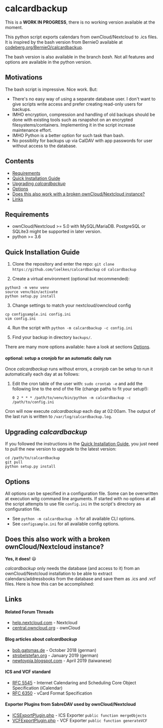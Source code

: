 # calcardbackup

This is a **WORK IN PROGRESS**, there is no working version available at the moment.

This python script exports calendars from ownCloud/Nextcloud to .ics files. It is inspired by the bash version from BernieO available at [codeberg.org/BernieO/calcardbackup](https://codeberg.org/BernieO/calcardbackup).

The bash version is also available in the branch *bash*. Not all features and options are available in the python version.

## Motivations
The bash script is impressive. Nice work. But:
- There's no easy way of using a separate database user. I don't want to give scripts write access and prefer creating read-only users for backups.
- IMHO encryption, compression and handling of old backups should be done with existing tools such as rsnapshot on an encrypted filesystems/containers. Implementing it in the script increase maintenance effort.
- IMHO Python is a better option for such task than bash.
- No possiblity for backups up via CalDAV with app passwords for user without access to the database.

## Contents
- [Requirements](#requirements)
- [Quick Installation Guide](#quick-installation-guide)
- [Upgrading *calcardbackup*](#upgrading-calcardbackup)
- [Options](#options)
- [Does this also work with a broken ownCloud/Nextcloud instance?](#does-this-also-work-with-a-broken-owncloud-nextcloud-instance)
- [Links](#links)

## Requirements

- ownCloud/Nextcloud >= 5.0 with MySQL/MariaDB. PostgreSQL or SQLite3 might be supported in later version.
- python >=  3.6

## Quick Installation Guide

1. Clone the repository and enter the repo:
`git clone https://github.com/loelkes/calcardbackup`
`cd calcardbackup`

2. Create a virtual environment (optional but recommended):
```
python3 -m venv venv
source venv/bin/activate
python setup.py install
```

3. Change settings to match your nextcloud/owncloud config
```
cp configsample.ini config.ini
vim config.ini
```

4. Run the script with `python -m calcardbackup -c config.ini`

5. Find your backup in directory `backups/`.

There are many more options available: have a look at sections [Options](#options).

#### optional: setup a cronjob for an automatic daily run

Once *calcardbackup* runs without errors, a cronjob can be setup to run it automatically each day at as follows:

1. Edit the cron table of the user with:
   `sudo crontab -e`
   and add the following line to the end of the file (change paths to fit your setup!):
   ```
   0 2 * * * /path/to/venv/bin/python -m calcardbackup -c /path/to/config.ini
   ```

Cron will now execute *calcardbackup* each day at 02:00am.
The output of the last run is written to `/var/log/calcardbackup.log`.

## Upgrading *calcardbackup*

If you followed the instructions in the [Quick Installation Guide](#quick-installation-guide), you just need to pull the new version to upgrade to the latest version:
```
cd /path/to/calcardbackup
git pull
python setup.py install
```

## Options

All options can be specified in a configuration file. Some can be overwritten at execution witg command line arguments. If started with no options at all the script attempts to use file `config.ini` in the script's directory as configuration file.

* See `python -m calcardbackup -h` for all available CLI options.
* See `configsample.ini` for all available config options.

## Does this also work with a broken ownCloud/Nextcloud instance?

__Yes, it does!__ :smiley:

*calcardbackup* only needs the database (and access to it) from an ownCloud/Nextcloud installation to be able to extract calendars/addressbooks from the database and save them as .ics and .vcf files.
Here is how this can be accomplished:

## Links

#### Related Forum Threads
- [help.nextcloud.com](https://help.nextcloud.com/t/calcardbackup-bash-script-to-backup-nextcloud-calendars-and-addressbooks-as-ics-vcf-files/11978) - Nextcloud
- [central.owncloud.org](https://central.owncloud.org/t/calcardbackup-bash-script-to-backup-owncloud-calendars-and-addressbooks-as-ics-vcf-files/7340) - ownCloud

#### Blog articles about *calcardbackup*
- [bob.gatsmas.de](https://bob.gatsmas.de/articles/calcardbackup-jetzt-erst-recht) - October 2018 (german)
- [strobelstefan.org](https://strobelstefan.org/?p=6094) - January 2019 (german)
- [newtoypia.blogspot.com](https://newtoypia.blogspot.com/2019/04/nextcloud.html) - April 2019 (taiwanese)

#### ICS and VCF standard
- [RFC 5545](https://tools.ietf.org/html/rfc5545) - Internet Calendaring and Scheduling Core Object Specification (iCalendar)
- [RFC 6350](https://tools.ietf.org/html/rfc6350) - vCard Format Specification

#### Exporter Plugins from SabreDAV used by ownCloud/Nextcloud
- [ICSExportPlugin.php](https://github.com/sabre-io/dav/blob/master/lib/CalDAV/ICSExportPlugin.php) - ICS Exporter `public function mergeObjects`
- [VCFExportPlugin.php](https://github.com/sabre-io/dav/blob/master/lib/CardDAV/VCFExportPlugin.php) - VCF Exporter `public function generateVCF`
